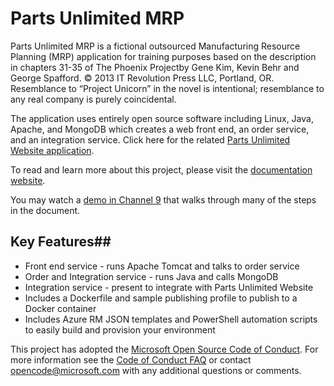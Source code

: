 # Parts Unlimited MRP #

Parts Unlimited MRP is a fictional outsourced Manufacturing Resource Planning (MRP) application for training purposes based on the description in chapters 31-35 of The Phoenix Projectby Gene Kim, Kevin Behr and George Spafford. © 2013 IT Revolution Press LLC, Portland, OR. Resemblance to “Project Unicorn” in the novel is intentional; resemblance to any real company is purely coincidental.

The application uses entirely open source software including Linux, Java, Apache, and MongoDB which creates a web front end, an order service, and an integration service. Click here for the related [Parts Unlimited Website application](http://github.com/microsoft/partsunlimited).

To read and learn more about this project, please visit the [documentation website](https://aka.ms/pumrplabs).

You may watch a [demo in Channel 9](https://channel9.msdn.com/Blogs/TalkDevOps/TalkDevOps--Deploying-a-Java-application-with-VSTS) that walks through many of the steps in the document.

## Key Features##
- Front end service - runs Apache Tomcat and talks to order service
- Order and Integration service - runs Java and calls MongoDB
- Integration service - present to integrate with Parts Unlimited Website
- Includes a Dockerfile and sample publishing profile to publish to a Docker container
- Includes Azure RM JSON templates and PowerShell automation scripts to easily build and provision your environment


This project has adopted the [Microsoft Open Source Code of Conduct](https://opensource.microsoft.com/codeofconduct/). For more information see the [Code of Conduct FAQ](https://opensource.microsoft.com/codeofconduct/faq/) or contact [opencode@microsoft.com](mailto:opencode@microsoft.com) with any additional questions or comments.
